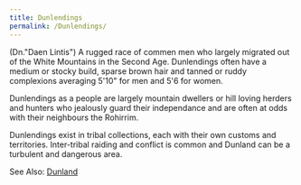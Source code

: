 ```yaml
---
title: Dunlendings
permalink: /Dunlendings/
---
```


(Dn."Daen Lintis") A rugged race of commen men who largely migrated out
of the White Mountains in the Second Age. Dunlendings often have a
medium or stocky build, sparse brown hair and tanned or ruddy
complexions averaging 5'10" for men and 5'6 for women.

Dunlendings as a people are largely mountain dwellers or hill loving
herders and hunters who jealously guard their independance and are often
at odds with their neighbours the Rohirrim.

Dunlendings exist in tribal collections, each with their own customs and
territories. Inter-tribal raiding and conflict is common and Dunland can
be a turbulent and dangerous area.

See Also: [Dunland](Dunland "wikilink")